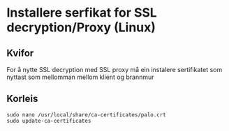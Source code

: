 # Installere serfikat for SSL decryption/Proxy (Linux)

## Kvifor
For å nytte SSL decryption med SSL proxy må ein instalere sertifikatet som nyttast som mellomman mellom klient og brannmur

## Korleis 

    sudo nano /usr/local/share/ca-certificates/palo.crt
    sudo update-ca-certificates